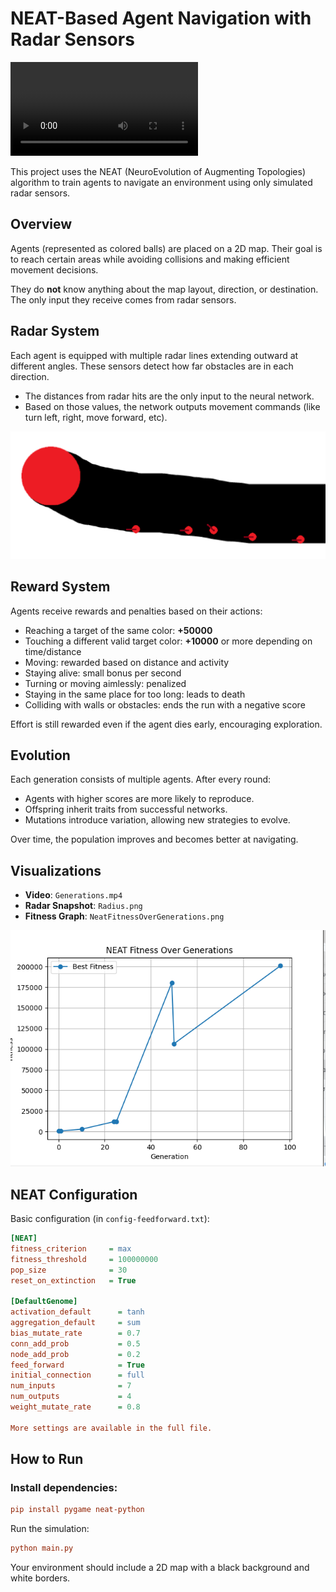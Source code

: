 # NEAT-Based Agent Navigation with Radar Sensors

![Video Preview](./Files/Generations.mp4)

This project uses the NEAT (NeuroEvolution of Augmenting Topologies) algorithm to train agents to navigate an environment using only simulated radar sensors.

## Overview

Agents (represented as colored balls) are placed on a 2D map. Their goal is to reach certain areas while avoiding collisions and making efficient movement decisions.

They do **not** know anything about the map layout, direction, or destination. The only input they receive comes from radar sensors.

## Radar System

Each agent is equipped with multiple radar lines extending outward at different angles. These sensors detect how far obstacles are in each direction.

- The distances from radar hits are the only input to the neural network.
- Based on those values, the network outputs movement commands (like turn left, right, move forward, etc).

![Radar Example](./Files/Radius.png)

## Reward System

Agents receive rewards and penalties based on their actions:

- Reaching a target of the same color: **+50000**
- Touching a different valid target color: **+10000** or more depending on time/distance
- Moving: rewarded based on distance and activity
- Staying alive: small bonus per second
- Turning or moving aimlessly: penalized
- Staying in the same place for too long: leads to death
- Colliding with walls or obstacles: ends the run with a negative score

Effort is still rewarded even if the agent dies early, encouraging exploration.

## Evolution

Each generation consists of multiple agents. After every round:

- Agents with higher scores are more likely to reproduce.
- Offspring inherit traits from successful networks.
- Mutations introduce variation, allowing new strategies to evolve.

Over time, the population improves and becomes better at navigating.

## Visualizations

- **Video**: `Generations.mp4`
- **Radar Snapshot**: `Radius.png`
- **Fitness Graph**: `NeatFitnessOverGenerations.png`

![Fitness Graph](./Files/NeatFitnessOverGenerations.png)

## NEAT Configuration

Basic configuration (in `config-feedforward.txt`):

```ini
[NEAT]
fitness_criterion     = max
fitness_threshold     = 100000000
pop_size              = 30
reset_on_extinction   = True

[DefaultGenome]
activation_default      = tanh
aggregation_default     = sum
bias_mutate_rate        = 0.7
conn_add_prob           = 0.5
node_add_prob           = 0.2
feed_forward            = True
initial_connection      = full
num_inputs              = 7
num_outputs             = 4
weight_mutate_rate      = 0.8

More settings are available in the full file.
```
## How to Run

### Install dependencies:

```ini
pip install pygame neat-python
```
Run the simulation:
```ini
python main.py
```
Your environment should include a 2D map with a black background and white borders.
